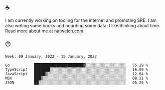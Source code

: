 ### ☕

I am currently working on tooling for the internet and promoting SRE. I am also writing some books and hoarding some data. I like thinking about time. Read more about me at [natwelch.com](https://natwelch.com).

### 🕒

<!--START_SECTION:waka-->
```text
Week: 09 January, 2022 - 15 January, 2022

Go           ██████████████████████▓░░░░░░░░░░░░░░░░░░   55.29 % 
TypeScript   ███████░░░░░░░░░░░░░░░░░░░░░░░░░░░░░░░░░░   16.80 % 
JavaScript   █████▒░░░░░░░░░░░░░░░░░░░░░░░░░░░░░░░░░░░   12.64 % 
MDX          ███▒░░░░░░░░░░░░░░░░░░░░░░░░░░░░░░░░░░░░░   08.21 % 
JSON         ██░░░░░░░░░░░░░░░░░░░░░░░░░░░░░░░░░░░░░░░   05.26 % 
```
<!--END_SECTION:waka-->
